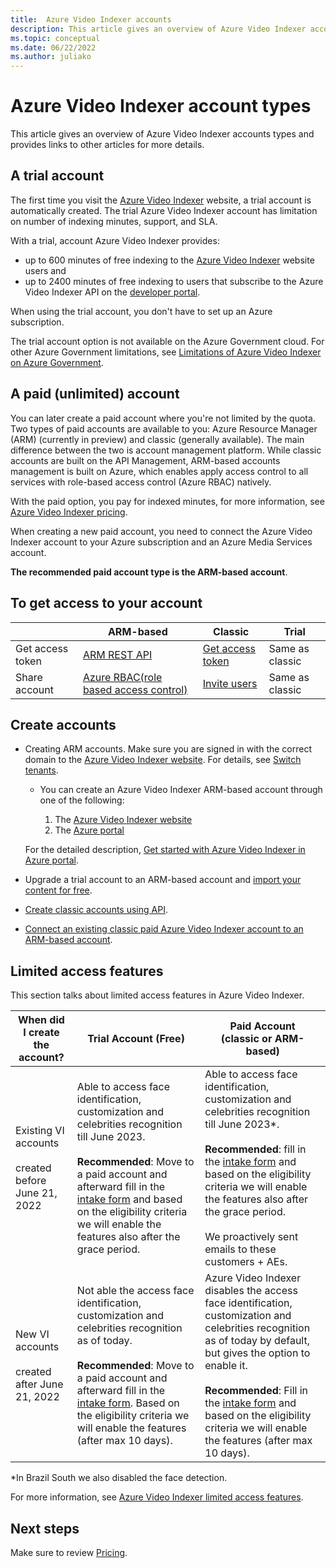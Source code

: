 ```yaml
---
title:  Azure Video Indexer accounts  
description: This article gives an overview of Azure Video Indexer accounts and provides links to other articles for more details.
ms.topic: conceptual
ms.date: 06/22/2022
ms.author: juliako
---
```


# Azure Video Indexer account types

This article gives an overview of Azure Video Indexer accounts types and provides links to other articles for more details.

## A trial account

The first time you visit the [Azure Video Indexer](https://www.videoindexer.ai/) website, a trial account is automatically created. The trial Azure Video Indexer account has limitation on number of indexing minutes, support, and SLA.

With a trial, account Azure Video Indexer provides:

* up to 600 minutes of free indexing to the [Azure Video Indexer](https://www.videoindexer.ai/) website users and 
* up to 2400 minutes of free indexing to users that subscribe to the Azure Video Indexer API on the [developer portal](https://aka.ms/avam-dev-portal).

When using the trial account, you don't have to set up an Azure subscription.

The trial account option is not available on the Azure Government cloud. For other Azure Government limitations, see [Limitations of Azure Video Indexer on Azure Government](connect-to-azure.md#limitations-of-azure-video-indexer-on-azure-government).

## A paid (unlimited) account

You can later create a paid account where you're not limited by the quota. Two types of paid accounts are available to you: Azure Resource Manager (ARM) (currently in preview) and classic (generally available). The main difference between the two is account management platform. While classic accounts are built on the API Management, ARM-based accounts management is built on Azure, which enables apply access control to all services with role-based access control (Azure RBAC) natively.

With the paid option, you pay for indexed minutes, for more information, see [Azure Video Indexer pricing](https://azure.microsoft.com/pricing/details/video-indexer/).

When creating a new paid account, you need to connect the Azure Video Indexer account to your Azure subscription and an Azure Media Services account. 

**The recommended paid account type is the ARM-based account**.

## To get access to your account

|   | ARM-based |Classic| Trial|
|---|---|---|---|
|Get access token | [ARM REST API](https://aka.ms/avam-arm-api) |[Get access token](https://api-portal.videoindexer.ai/api-details#api=Operations&operation=Get-Account-Access-Token)|Same as classic
|Share account| [Azure RBAC(role based access control)](../role-based-access-control/overview.md)| [Invite users](invite-users.md) |Same as classic

## Create accounts

* Creating ARM accounts. Make sure you are signed in with the correct domain to the [Azure Video Indexer website](https://www.videoindexer.ai/). For details, see [Switch tenants](switch-tenants-portal.md).  

    * You can create an Azure Video Indexer ARM-based account through one of the following:
    
      1. The [Azure Video Indexer website](https://aka.ms/vi-portal-link)
      2. The [Azure portal](https://portal.azure.com/#home)
      
    For the detailed description, [Get started with Azure Video Indexer in Azure portal](create-account-portal.md).
* Upgrade a trial account to an ARM-based account and [import your content for free](import-content-from-trial.md).  
* [Create classic accounts using API](https://api-portal.videoindexer.ai/api-details#api=Operations&operation=Create-Paid-Account).
* [Connect an existing classic paid Azure Video Indexer account to an ARM-based account](connect-classic-account-to-arm.md).

## Limited access features

This section talks about limited access features in Azure Video Indexer.

|When did I create the account?|Trial Account (Free)|	Paid Account <br/>(classic or ARM-based)|
|---|---|---|
|Existing VI accounts <br/><br/>created before June 21, 2022|Able to access face identification, customization and celebrities recognition till June 2023. <br/><br/>**Recommended**: Move to a paid account and afterward fill in the [intake form](https://aka.ms/facerecognition) and based on the eligibility criteria we will enable the features also after the grace period. |Able to access face identification, customization and celebrities recognition till June 2023\*.<br/><br/>**Recommended**: fill in the [intake form](https://aka.ms/facerecognition) and based on the eligibility criteria we will enable the features also after the grace period. <br/><br/>We proactively sent emails to these customers + AEs.|
|New VI accounts <br/><br/>created after June 21, 2022	|Not able the access face identification, customization and celebrities recognition as of today. <br/><br/>**Recommended**: Move to a paid account and afterward fill in the [intake form](https://aka.ms/facerecognition). Based on the eligibility criteria we will enable the features (after max 10 days).|Azure Video Indexer disables the access face identification, customization and celebrities recognition as of today by default, but gives the option to enable it. <br/><br/>**Recommended**: Fill in the [intake form](https://aka.ms/facerecognition) and based on the eligibility criteria we will enable the features (after max 10 days).|

\*In Brazil South we also disabled the face detection.

For more information, see [Azure Video Indexer limited access features](limited-access-features.md).

## Next steps

Make sure to review [Pricing](https://azure.microsoft.com/pricing/details/video-indexer/).
